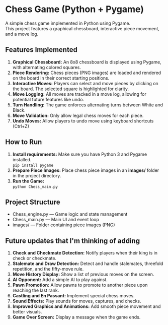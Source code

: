 <h1>Chess Game (Python + Pygame)</h1>

<p>
A simple chess game implemented in Python using Pygame.<br>
This project features a graphical chessboard, interactive piece movement, and a move log.
</p>

<h2>Features Implemented</h2>
<ol>
  <li><b>Graphical Chessboard:</b> An 8x8 chessboard is displayed using Pygame, with alternating colored squares.</li>
  <li><b>Piece Rendering:</b> Chess pieces (PNG images) are loaded and rendered on the board in their correct starting positions.</li>
  <li><b>Interactive Moves:</b> Players can select and move pieces by clicking on the board. The selected square is highlighted for clarity.</li>
  <li><b>Move Logging:</b> All moves are tracked in a move log, allowing for potential future features like undo.</li>
  <li><b>Turn Handling:</b> The game enforces alternating turns between White and Black.</li>
  <li><b>Move Validation:</b> Only allow legal chess moves for each piece.</li>
  <li><b>Undo Moves:</b> Allow players to undo move using keyboard shortcuts (Ctrl+Z) </li>
</ol>

<h2>How to Run</h2>
<ol>
  <li>
    <b>Install requirements:</b> Make sure you have Python 3 and Pygame installed.<br>
    <code>pip install pygame</code>
  </li>
  <li>
    <b>Prepare Piece Images:</b> Place chess piece images in an <b>images/</b> folder in the project directory.
  </li>
  <li>
    <b>Run the Game:</b><br>
    <code>python Chess_main.py</code>
  </li>
</ol>

<h2>Project Structure</h2>
<ul>
  <li>Chess_engine.py &mdash; Game logic and state management</li>
  <li>Chess_main.py &mdash; Main UI and event loop</li>
  <li>images/ &mdash; Folder containing piece images (PNG)</li>
</ul>

<h2>Future updates that I'm thinking of adding</h2>
<ol>
  <li><b>Check and Checkmate Detection:</b> Notify players when their king is in check or checkmate.</li>
  <li><b>Stalemate and Draw Detection:</b> Detect and handle stalemates, threefold repetition, and the fifty-move rule.</li>
  <li><b>Move History Display:</b> Show a list of previous moves on the screen.</li>
  <li><b>AI Opponent:</b> Add a simple AI to play against.</li>
  <li><b>Pawn Promotion:</b> Allow pawns to promote to another piece upon reaching the last rank.</li>
  <li><b>Castling and En Passant:</b> Implement special chess moves.</li>
  <li><b>Sound Effects:</b> Play sounds for moves, captures, and checks.</li>
  <li><b>Improved Graphics and Animations:</b> Add smooth piece movement and better visuals.</li>
  <li><b>Game Over Screen:</b> Display a message when the game ends.</li>
</ol>



